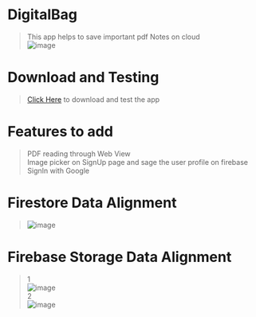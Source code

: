 # DigitalBag
> This app helps to save important pdf Notes on cloud 
> <br>
> ![image](https://user-images.githubusercontent.com/58760825/172046733-5da77a9d-77c8-4424-ba33-c17433ae93eb.png)

# Download and Testing
> [Click Here](https://drive.google.com/file/d/1gegVs4K0r8zAn2VqR3uDwb1C7ruMdKRg/view?usp=sharing) to download and test the app 


# Features to add
> PDF reading through Web View<br>
> Image picker on SignUp page and sage the user profile on firebase<br>
> SignIn with Google<br>

# Firestore Data Alignment
>![image](https://user-images.githubusercontent.com/58760825/172047254-fa132f56-f0a5-4069-98bf-a81b48e36c5b.png)

# Firebase Storage Data Alignment
> 1   
> ![image](https://user-images.githubusercontent.com/58760825/172047296-9f4fa0bf-38dc-499b-b125-e014c4f041cb.png)<br>
> 2<br>
> ![image](https://user-images.githubusercontent.com/58760825/172047313-6f25b08e-6417-4903-8801-69df05d15857.png)
